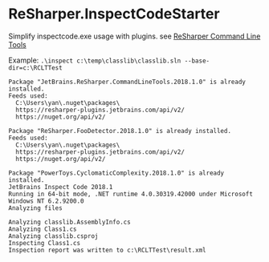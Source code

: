 # ReSharper.InspectCodeStarter
Simplify inspectcode.exe usage with plugins. see [ReSharper Command Line Tools](https://www.jetbrains.com/resharper/features/command-line.html)

Example:
`.\inspect c:\temp\classlib\classlib.sln --base-dir=c:\RCLTTest`

```
Package "JetBrains.ReSharper.CommandLineTools.2018.1.0" is already installed.
Feeds used:
  C:\Users\yan\.nuget\packages\
  https://resharper-plugins.jetbrains.com/api/v2/
  https://nuget.org/api/v2/

Package "ReSharper.FooDetector.2018.1.0" is already installed.
Feeds used:
  C:\Users\yan\.nuget\packages\
  https://resharper-plugins.jetbrains.com/api/v2/
  https://nuget.org/api/v2/

Package "PowerToys.CyclomaticComplexity.2018.1.0" is already installed.
JetBrains Inspect Code 2018.1
Running in 64-bit mode, .NET runtime 4.0.30319.42000 under Microsoft Windows NT 6.2.9200.0
Analyzing files

Analyzing classlib.AssemblyInfo.cs
Analyzing Class1.cs
Analyzing classlib.csproj
Inspecting Class1.cs
Inspection report was written to c:\RCLTTest\result.xml
```
